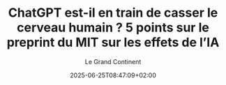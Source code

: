 ---
layout: post
title: "ChatGPT est-il en train de casser le cerveau humain ? 5 points sur le preprint du MIT sur les effets de l’IA"
link: "https://legrandcontinent.eu/fr/2025/06/19/chatgpt-cerveau-etude-mit"
author: Le Grand Continent
published_date: 19/06/2025
description: "Dans un preprint de 206 pages publié par le MIT Media Lab, Nataliya Kosmyna et ses co-auteurs (disponible intégralement à ce lien) présentent pour la première fois de manière aussi précise les effets de l’utilisation des modèles de langage (LLM) comme ChatGPT sur le cerveau humain."
language: fr
categories: "Liens"
tags: "ia openai"
og-tags: "ia openai"
date: "2025-06-25T08:47:09+02:00"
permalink: /:categories/:year/:month/:day/:title/
---
